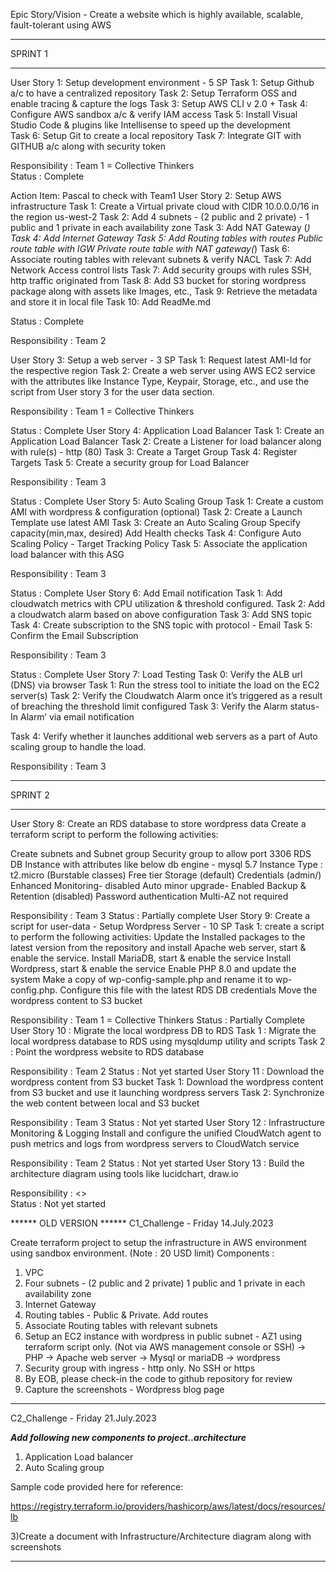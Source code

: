 Epic Story/Vision - Create a website which is highly available, scalable, fault-tolerant using AWS
______________________________________________________________________________________
SPRINT 1
______________________________________________________________________________________
User Story 1: Setup development environment -  5 SP
Task 1: Setup Github a/c to have a centralized repository
Task 2: Setup Terraform OSS and enable tracing & capture the logs
Task 3: Setup AWS CLI v 2.0 + 
Task 4: Configure AWS sandbox a/c & verify IAM access
Task 5: Install Visual Studio Code & plugins like Intellisense to speed up the development  
Task 6: Setup Git to create a local repository
Task 7: Integrate GIT with GITHUB a/c along with security token

Responsibility : Team 1 = Collective Thinkers  
Status : Complete

Action Item: 
Pascal to check with Team1
User Story 2: Setup AWS infrastructure 
Task 1: Create a Virtual private cloud with CIDR 10.0.0.0/16 in the region us-west-2
Task 2: Add 4 subnets - (2 public and 2 private) - 1 public and 1 private in each availability zone
Task 3: Add NAT Gateway (*)
Task 4: Add Internet Gateway
Task 5: Add Routing tables with routes
	Public route table with IGW
	Private route table with NAT gateway(*)
Task 6: Associate routing tables with relevant subnets & verify NACL
Task 7: Add Network Access control lists
Task 7: Add security groups with rules SSH, http traffic originated from <specify CIDR>
Task 8: Add S3 bucket for storing wordpress package along with assets like Images, etc.,
Task 9: Retrieve the metadata and store it in local file 
Task 10: Add ReadMe.md

Status : Complete

Responsibility : Team 2

User Story 3: Setup a web server - 3 SP 
Task 1: Request latest AMI-Id for the respective region
Task 2: Create a web server using AWS EC2 service with the attributes like Instance Type, Keypair, Storage, etc., and use the script from User story 3 for the user data section. 

Responsibility : Team 1  = Collective Thinkers

Status : Complete
User Story 4: Application Load Balancer
Task 1: Create an Application Load Balancer
Task 2: Create a Listener for load balancer along with rule(s) - http (80)
Task 3: Create a Target Group
Task 4: Register Targets 
Task 5: Create a security group for Load Balancer

Responsibility : Team 3

Status : Complete
User Story 5: Auto Scaling Group
Task 1: Create a custom AMI with wordpress & configuration (optional)
Task 2: Create a Launch Template
use latest AMI
Task 3: Create an Auto Scaling Group
Specify capacity(min,max, desired)
Add Health checks
Task 4: Configure Auto Scaling Policy - Target Tracking Policy
Task 5: Associate the application load balancer with this ASG

Responsibility : Team 3

Status : Complete
User Story 6: Add Email notification
Task 1: Add cloudwatch metrics with CPU utilization & threshold configured. 
Task 2: Add a cloudwatch alarm based on above configuration
Task 3: Add SNS topic  
Task 4: Create subscription to the SNS topic with protocol - Email 
Task 5: Confirm the Email Subscription

Responsibility : Team 3

Status : Complete
User Story 7: Load Testing
Task 0: Verify the ALB url (DNS) via browser
Task 1: Run the stress tool to initiate the load on the EC2 server(s)
Task 2: Verify the Cloudwatch Alarm once it’s triggered as a result of breaching the threshold limit configured 
Task 3: Verify the Alarm status-In Alarm’ via email notification

Task 4: Verify whether it launches additional web servers as a part of Auto scaling group to handle the load.

Responsibility : Team 3
______________________________________________________________________________________
SPRINT 2
______________________________________________________________________________________
User Story 8: Create an RDS database to store wordpress data
Create a terraform script to perform the following activities: 

Create subnets and Subnet group
Security group to allow port 3306
RDS DB Instance with attributes like below
db engine - mysql 5.7
Instance Type : t2.micro (Burstable classes)
Free tier
Storage (default)
Credentials (admin/<password>)
Enhanced Monitoring- disabled
Auto minor upgrade- Enabled
Backup & Retention (disabled)
Password authentication
Multi-AZ not required

Responsibility : Team 3 
Status : Partially complete
User Story 9: Create a script for user-data - Setup Wordpress Server - 10 SP
Task 1: create a script to perform the following activities: 
Update the Installed packages to the latest version from the repository and install Apache web server, start & enable the service. 
Install MariaDB, start & enable the service
Install Wordpress, start & enable the service
Enable PHP 8.0 and update the system
Make a copy of wp-config-sample.php and rename it to wp-config.php. Configure this file with the latest RDS DB credentials 
Move the wordpress content to S3 bucket

Responsibility : Team 1  = Collective Thinkers
Status : Partially Complete
User Story 10 : Migrate the local wordpress DB to RDS
Task 1 : Migrate the local wordpress database to RDS using mysqldump utility and scripts 
Task 2 : Point the wordpress website to RDS database

Responsibility : Team 2 
Status : Not yet started
User Story 11 : Download the wordpress content from S3 bucket
Task 1: Download the wordpress content from S3 bucket and use it launching wordpress servers
Task 2: Synchronize the web content between local and S3 bucket

Responsibility : Team 3 
Status : Not yet started
User Story 12 : Infrastructure Monitoring & Logging
Install and configure the unified CloudWatch agent to push metrics and logs from wordpress servers to CloudWatch service

Responsibility : Team 2 
Status : Not yet started
User Story 13 : Build the architecture diagram using tools like lucidchart, draw.io

Responsibility : <>  
Status : Not yet started

****** OLD VERSION ******
C1_Challenge - Friday 14.July.2023

 Create terraform project to setup the infrastructure in AWS environment using sandbox environment. (Note : 20 USD limit)
   Components :
   1. VPC
   2. Four subnets - (2 public and 2 private)
      1 public and 1 private in each availability zone
   3. Internet Gateway
   4. Routing tables - Public & Private. Add routes
   5. Associate Routing tables with relevant subnets
   6. Setup an EC2 instance with wordpress in public subnet - AZ1 using terraform script only. (Not via AWS management console or SSH)
      -> PHP
      -> Apache web server
      -> Mysql or mariaDB
      -> wordpress
   7. Security group with ingress - http only. No SSH or https
   8. By EOB, please check-in the code to github repository for review
   9. Capture the screenshots - Wordpress blog page
________________________________________________________________________________________

C2_Challenge - Friday 21.July.2023

***Add following new components to project..architecture***
1) Application Load balancer 
2) Auto Scaling group
   
Sample code provided here for reference:

https://registry.terraform.io/providers/hashicorp/aws/latest/docs/resources/lb

3)Create a document with Infrastructure/Architecture diagram along with screenshots
________________________________________________________________________________________




